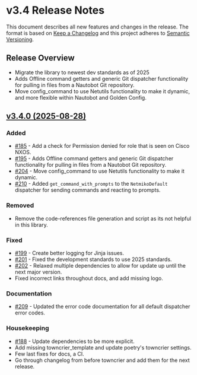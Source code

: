 # v3.4 Release Notes

This document describes all new features and changes in the release. The format is based on [Keep a
Changelog](https://keepachangelog.com/en/1.0.0/) and this project adheres to [Semantic
Versioning](https://semver.org/spec/v2.0.0.html).

## Release Overview

- Migrate the library to newest dev standards as of 2025
- Adds Offline command getters and generic Git dispatcher functionality for pulling in files from a Nautobot Git repository.
- Move config_command to use Netutils functionality to make it dynamic, and more flexible within Nautobot and Golden Config.

## [v3.4.0 (2025-08-28)](https://github.com/networktocode/nornir-nautobot/releases/tag/v3.4.0)

### Added

- [#185](https://github.com/nautobot/nornir-nautobot/issues/185) - Add a check for Permission denied for role that is seen on Cisco NXOS.
- [#195](https://github.com/nautobot/nornir-nautobot/issues/195) - Adds Offline command getters and generic Git dispatcher functionality for pulling in files from a Nautobot Git repository.
- [#204](https://github.com/nautobot/nornir-nautobot/issues/204) - Move config_command to use Netutils functionality to make it dynamic.
- [#210](https://github.com/nautobot/nornir-nautobot/issues/210) - Added `get_command_with_prompts` to the `NetmikoDefault` dispatcher for sending commands and reacting to prompts.

### Removed

- Remove the code-references file generation and script as its not helpful in this library.

### Fixed

- [#199](https://github.com/nautobot/nornir-nautobot/issues/199) - Create better logging for Jinja issues.
- [#201](https://github.com/nautobot/nornir-nautobot/issues/201) - Fixed the development standards to use 2025 standards.
- [#202](https://github.com/nautobot/nornir-nautobot/issues/202) - Relaxed multiple dependencies to allow for update up until the next major version.
- Fixed incorrect links throughout docs, and add missing logo.

### Documentation

- [#209](https://github.com/nautobot/nornir-nautobot/issues/209) - Updated the error code documentation for all default dispatcher error codes.

### Housekeeping

- [#188](https://github.com/nautobot/nornir-nautobot/issues/188) - Update dependencies to be more explicit.
- Add missing towncrier_template and update poetry's towncrier settings.
- Few last fixes for docs, a CI.
- Go through changelog from before towncrier and add them for the next release.